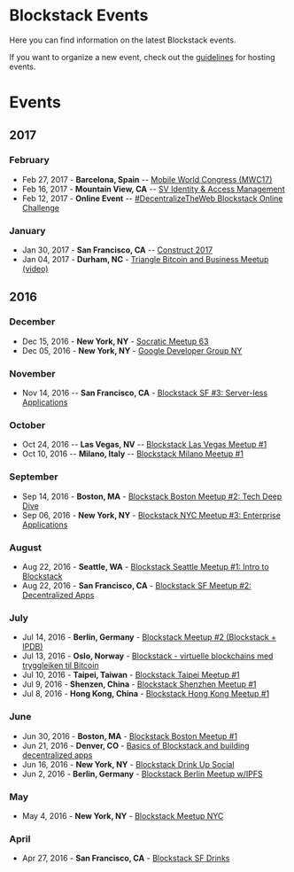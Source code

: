 # Blockstack Events

Here you can find information on the latest Blockstack events.

If you want to organize a new event, check out the [guidelines](/events/events-guidelines.md) for hosting events.

# Events 

## 2017

### February 

* Feb 27, 2017 - **Barcelona, Spain** -- [Mobile World Congress (MWC17)](https://www.mobileworldcongress.com/session/the-disruptive-impact-of-blockchain/)
* Feb 16, 2017 - **Mountain View, CA** -- [SV Identity & Access Management](https://www.meetup.com/Silicon-Valley-IAM-User-Group/events/236979278/)
* Feb 12, 2017 - **Online Event** -- [#DecentralizeTheWeb Blockstack Online Challenge](https://www.eventbrite.com/e/decentralizetheweb-challenge-tickets-31190551780)

### January

* Jan 30, 2017 - **San Francisco, CA** -- [Construct 2017](http://www.coindesk.com/events/construct-2017)
* Jan 04, 2017 - **Durham, NC** - [Triangle Bitcoin and Business Meetup](https://www.meetup.com/Triangle-Bitcoin-Business-Meetup/events/235441866/)<br>[(video)](https://www.youtube.com/watch?v=uiEdRn7tM8Y&feature=youtu.be&t=58s)

## 2016 

### December

* Dec 15, 2016 - **New York, NY** - [Socratic Meetup 63](https://www.meetup.com/BitDevsNYC/events/235653277)
* Dec 05, 2016 - **New York, NY** - [Google Developer Group NY](https://www.meetup.com/gdgnyc/events/231372185/)


### November 

* Nov 14, 2016 -- **San Francisco, CA** - [Blockstack SF #3: Server-less Applications](https://www.meetup.com/Blockstack-SF/events/235252455/)

### October 

* Oct 24, 2016 -- **Las Vegas, NV** -- [Blockstack Las Vegas Meetup #1](https://www.meetup.com/Blockstack-Las-Vegas/events/234923945/)
* Oct 10, 2016 -- **Milano, Italy** -- [Blockstack Milano Meetup #1](https://www.meetup.com/Blockstack-Milano/events/234007109/)

### September

* Sep 14, 2016 - **Boston, MA** - [Blockstack Boston Meetup #2: Tech Deep Dive](https://www.meetup.com/Blockstack-Boston/events/233827167/)
* Sep 06, 2016 - **New York, NY** - [Blockstack NYC Meetup #3: Enterprise Applications](http://www.meetup.com/Blockstack-NYC/events/233377415/)

### August

* Aug 22, 2016 - **Seattle, WA** - [Blockstack Seattle Meetup #1: Intro to Blockstack](https://www.meetup.com/Blockstack-Seattle/events/233144759/)
* Aug 22, 2016 - **San Francisco, CA** - [Blockstack SF Meetup #2: Decentralized Apps](http://www.meetup.com/Blockstack-SF/events/233144900/)

### July

* Jul 14, 2016 - **Berlin, Germany** - [Blockstack Meetup #2 (Blockstack + IPDB)](http://www.meetup.com/Blockstack-Berlin/events/232540648/)
* Jul 13, 2016 - **Oslo, Norway** - [Blockstack - virtuelle blockchains med tryggleiken til Bitcoin](http://www.meetup.com/dectechoslo/events/232276736/)
* Jul 10, 2016 - **Taipei, Taiwan** - [Blockstack Taipei Meetup #1](http://www.meetup.com/Blockstack-Taipei/events/232194801/)
* Jul 9, 2016 - **Shenzen, China** - [Blockstack Shenzhen Meetup #1](http://www.meetup.com/Blockstack-Shenzhen/events/232194813/)
* Jul 8, 2016 - **Hong Kong, China** - [Blockstack Hong Kong Meetup #1](http://www.meetup.com/Blockstack-HK/events/232194750/)

### June

* Jun 30, 2016 - **Boston, MA** - [Blockstack Boston Meetup #1](https://www.meetup.com/Blockstack-Boston/events/232082148/)
* Jun 21, 2016 - **Denver, CO** - [Basics of Blockstack and building decentralized apps](http://www.meetup.com/Blockstack-Denver/events/231996263/)
* Jun 16, 2016 - **New York, NY** - [Blockstack Drink Up Social](http://www.meetup.com/Blockstack-NYC/events/231699366/)
* Jun 2, 2016 - **Berlin, Germany** - [Blockstack Berlin Meetup w/IPFS](http://www.meetup.com/Blockstack-Berlin/events/231428283/)

### May

* May 4, 2016 - **New York, NY** - [Blockstack Meetup NYC](http://www.meetup.com/Blockstack-NYC/events/230401990/)

### April

* Apr 27, 2016 - **San Francisco, CA** - [Blockstack SF Drinks](http://www.meetup.com/Blockstack-SF/events/230643540/)